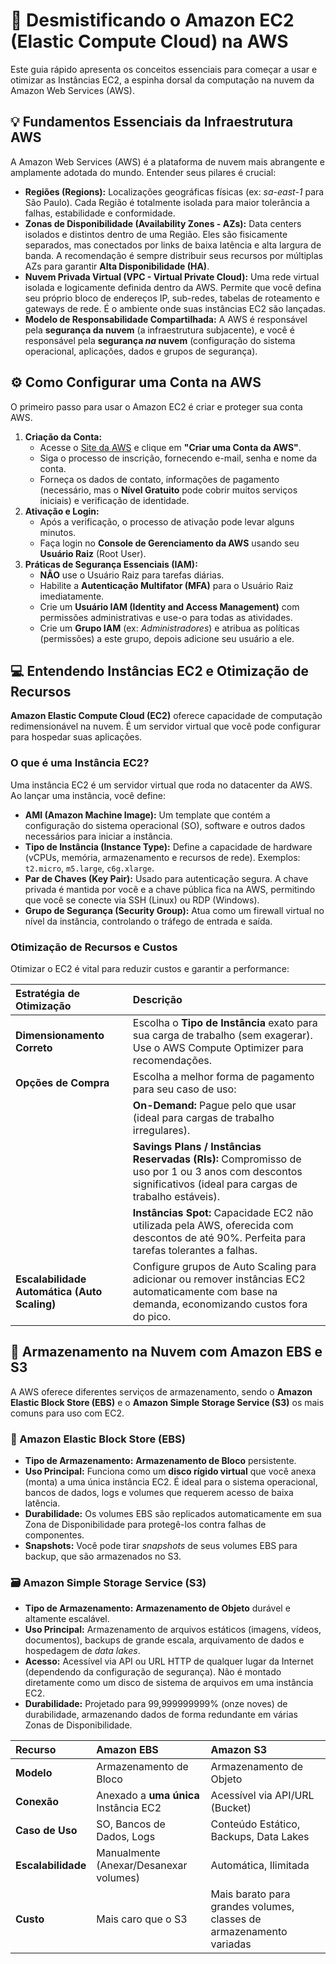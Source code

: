 # 🚀 Desmistificando o Amazon EC2 (Elastic Compute Cloud) na AWS

Este guia rápido apresenta os conceitos essenciais para começar a usar e otimizar as Instâncias EC2, a espinha dorsal da computação na nuvem da Amazon Web Services (AWS).

## 💡 Fundamentos Essenciais da Infraestrutura AWS

A Amazon Web Services (AWS) é a plataforma de nuvem mais abrangente e amplamente adotada do mundo. Entender seus pilares é crucial:

* **Regiões (Regions):** Localizações geográficas físicas (ex: *sa-east-1* para São Paulo). Cada Região é totalmente isolada para maior tolerância a falhas, estabilidade e conformidade.
* **Zonas de Disponibilidade (Availability Zones - AZs):** Data centers isolados e distintos dentro de uma Região. Eles são fisicamente separados, mas conectados por links de baixa latência e alta largura de banda. A recomendação é sempre distribuir seus recursos por múltiplas AZs para garantir **Alta Disponibilidade (HA)**.
* **Nuvem Privada Virtual (VPC - Virtual Private Cloud):** Uma rede virtual isolada e logicamente definida dentro da AWS. Permite que você defina seu próprio bloco de endereços IP, sub-redes, tabelas de roteamento e gateways de rede. É o ambiente onde suas instâncias EC2 são lançadas.
* **Modelo de Responsabilidade Compartilhada:** A AWS é responsável pela **segurança da nuvem** (a infraestrutura subjacente), e você é responsável pela **segurança *na* nuvem** (configuração do sistema operacional, aplicações, dados e grupos de segurança).

## ⚙️ Como Configurar uma Conta na AWS

O primeiro passo para usar o Amazon EC2 é criar e proteger sua conta AWS.

1.  **Criação da Conta:**
    * Acesse o [Site da AWS](https://aws.amazon.com/pt/) e clique em **"Criar uma Conta da AWS"**.
    * Siga o processo de inscrição, fornecendo e-mail, senha e nome da conta.
    * Forneça os dados de contato, informações de pagamento (necessário, mas o **Nível Gratuito** pode cobrir muitos serviços iniciais) e verificação de identidade.
2.  **Ativação e Login:**
    * Após a verificação, o processo de ativação pode levar alguns minutos.
    * Faça login no **Console de Gerenciamento da AWS** usando seu **Usuário Raiz** (Root User).
3.  **Práticas de Segurança Essenciais (IAM):**
    * **NÃO** use o Usuário Raiz para tarefas diárias.
    * Habilite a **Autenticação Multifator (MFA)** para o Usuário Raiz imediatamente.
    * Crie um **Usuário IAM (Identity and Access Management)** com permissões administrativas e use-o para todas as atividades.
    * Crie um **Grupo IAM** (ex: *Administradores*) e atribua as políticas (permissões) a este grupo, depois adicione seu usuário a ele.

## 💻 Entendendo Instâncias EC2 e Otimização de Recursos

**Amazon Elastic Compute Cloud (EC2)** oferece capacidade de computação redimensionável na nuvem. É um servidor virtual que você pode configurar para hospedar suas aplicações.

### O que é uma Instância EC2?

Uma instância EC2 é um servidor virtual que roda no datacenter da AWS. Ao lançar uma instância, você define:

* **AMI (Amazon Machine Image):** Um template que contém a configuração do sistema operacional (SO), software e outros dados necessários para iniciar a instância.
* **Tipo de Instância (Instance Type):** Define a capacidade de hardware (vCPUs, memória, armazenamento e recursos de rede). Exemplos: `t2.micro`, `m5.large`, `c6g.xlarge`.
* **Par de Chaves (Key Pair):** Usado para autenticação segura. A chave privada é mantida por você e a chave pública fica na AWS, permitindo que você se conecte via SSH (Linux) ou RDP (Windows).
* **Grupo de Segurança (Security Group):** Atua como um firewall virtual no nível da instância, controlando o tráfego de entrada e saída.

### Otimização de Recursos e Custos

Otimizar o EC2 é vital para reduzir custos e garantir a performance:

| Estratégia de Otimização | Descrição |
| :--- | :--- |
| **Dimensionamento Correto** | Escolha o **Tipo de Instância** exato para sua carga de trabalho (sem exagerar). Use o AWS Compute Optimizer para recomendações. |
| **Opções de Compra** | Escolha a melhor forma de pagamento para seu caso de uso: |
| | **On-Demand:** Pague pelo que usar (ideal para cargas de trabalho irregulares). |
| | **Savings Plans / Instâncias Reservadas (RIs):** Compromisso de uso por 1 ou 3 anos com descontos significativos (ideal para cargas de trabalho estáveis). |
| | **Instâncias Spot:** Capacidade EC2 não utilizada pela AWS, oferecida com descontos de até 90%. Perfeita para tarefas tolerantes a falhas. |
| **Escalabilidade Automática (Auto Scaling)** | Configure grupos de Auto Scaling para adicionar ou remover instâncias EC2 automaticamente com base na demanda, economizando custos fora do pico. |

## 💾 Armazenamento na Nuvem com Amazon EBS e S3

A AWS oferece diferentes serviços de armazenamento, sendo o **Amazon Elastic Block Store (EBS)** e o **Amazon Simple Storage Service (S3)** os mais comuns para uso com EC2.

### 🧱 Amazon Elastic Block Store (EBS)

* **Tipo de Armazenamento:** **Armazenamento de Bloco** persistente.
* **Uso Principal:** Funciona como um **disco rígido virtual** que você anexa (monta) a uma única instância EC2. É ideal para o sistema operacional, bancos de dados, logs e volumes que requerem acesso de baixa latência.
* **Durabilidade:** Os volumes EBS são replicados automaticamente em sua Zona de Disponibilidade para protegê-los contra falhas de componentes.
* **Snapshots:** Você pode tirar *snapshots* de seus volumes EBS para backup, que são armazenados no S3.

### 🗃️ Amazon Simple Storage Service (S3)

* **Tipo de Armazenamento:** **Armazenamento de Objeto** durável e altamente escalável.
* **Uso Principal:** Armazenamento de arquivos estáticos (imagens, vídeos, documentos), backups de grande escala, arquivamento de dados e hospedagem de *data lakes*.
* **Acesso:** Acessível via API ou URL HTTP de qualquer lugar da Internet (dependendo da configuração de segurança). Não é montado diretamente como um disco de sistema de arquivos em uma instância EC2.
* **Durabilidade:** Projetado para 99,999999999% (onze noves) de durabilidade, armazenando dados de forma redundante em várias Zonas de Disponibilidade.

| Recurso | Amazon EBS | Amazon S3 |
| :--- | :--- | :--- |
| **Modelo** | Armazenamento de Bloco | Armazenamento de Objeto |
| **Conexão** | Anexado a **uma única** Instância EC2 | Acessível via API/URL (Bucket) |
| **Caso de Uso** | SO, Bancos de Dados, Logs | Conteúdo Estático, Backups, Data Lakes |
| **Escalabilidade** | Manualmente (Anexar/Desanexar volumes) | Automática, Ilimitada |
| **Custo** | Mais caro que o S3 | Mais barato para grandes volumes, classes de armazenamento variadas |
